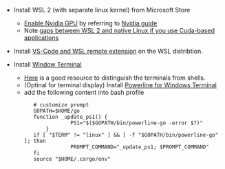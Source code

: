 * Install WSL 2 (with separate linux kernel) from Microsoft Store
  * [Enable Nvidia GPU](https://docs.microsoft.com/en-us/windows/ai/directml/gpu-cuda-in-wsl) by referring to [Nvidia guide](https://docs.nvidia.com/cuda/wsl-user-guide/index.html)
  * Note [gaps between WSL 2 and native Linux if you use Cuda-based applications](https://developer.nvidia.com/blog/leveling-up-cuda-performance-on-wsl2-with-new-enhancements/)

* Install [VS-Code and WSL remote extension](https://docs.microsoft.com/en-us/windows/wsl/tutorials/wsl-vscode) on the WSL distribtion.
* Install [Window Terminal](https://github.com/microsoft/terminal)
  * [Here](https://www.hanselman.com/blog/whats-the-difference-between-a-console-a-terminal-and-a-shell) is a good resource to distinguish the terminals from shells. 
  * (Optinal for terminal display) Install [Powerline for Windows Terminal](https://docs.microsoft.com/en-us/windows/terminal/tutorials/powerline-setup)
   * add the following content into bash profile
     ```
        # customize prompt
        GOPATH=$HOME/go
        function _update_ps1() {
                    PS1="$($GOPATH/bin/powerline-go -error $?)"
            }
        if [ "$TERM" != "linux" ] && [ -f "$GOPATH/bin/powerline-go" ]; then
                    PROMPT_COMMAND="_update_ps1; $PROMPT_COMMAND"
        fi
        source "$HOME/.cargo/env"
     ```
